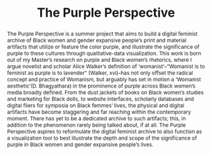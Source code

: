 ---
pid: g2024whitley
done: true
title: The Purple Perspective
category: Grad Fellowship Project
tags:
- visual-culture
cohort_year: '2024'
abstract: The Purple Perspective is a summer project that aims to build a digital
  feminist archive of Black women and gender expansive people’s print and material
  artifacts that utilize or feature the color purple, and illustrate the significance
  of purple to these cultures through qualitative-data visualization. This work is
  born out of my Master’s research on purple and Black women’s rhetorics, where I
  argue novelist and scholar Alice Walker’s definition of ‘womanist’–”Womanist is
  to feminist as purple is to lavender” (Walker, xvi)–has not only offset the radical
  concept and practice of Womanism, but arguably has set in motion a ‘Womanist aesthetic’(D.
  Bhagyathara) in the prominence of purple across Black women’s media broadly defined.
  From the dust jackets of books on Black women’s studies and marketing for Black
  dolls, to website interfaces, scholarly databases and digital fliers for symposia
  on Black femmes’ lives, the physical and digital artifacts have become staggering
  and far reaching within the contemporary moment. There has yet to be a dedicated
  archive to such artifacts; this, in addition to the phenomenon rarely being talked
  about, if at all. The Purple Perspective aspires to reformulate the digital feminist
  archive to also function as a visualization tool to best illustrate the depth and
  scope of the significance of purple in Black women and gender expansive people’s
  lives.
pis:
- whitley
link: https://www.instagram.com/perspextive333
image: https://nyu-dh.github.io/website-media/files/projects/g2024whitley.png
original_img: https://drive.google.com/open?id=1a6aKuklnmbEZiZRGJcRxAEsnF0uEj13N
order: '068'
layout: project
---